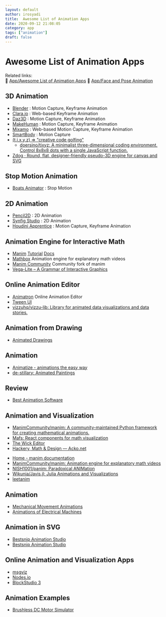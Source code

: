 ```yaml
---
layout: default
author: irosyadi
title:  Awesome List of Animation Apps
date: 2020-09-12 21:08:05
category: app
tags: ["animation"]
draft: false
---
```


# Awesome List of Animation Apps

Related links:  
🔗 [App/Awesome List of Animation Apps](animation-app.md) 
🔗 [App/Face and Pose Animation](face-pose-animation.md) 

## 3D Animation
- [Blender](https://www.blender.org/) : Motion Capture, Keyframe Animation 
- [Clara.io](https://clara.io/) : Web-based Keyframe Animation
- [Daz3D](https://www.daz3d.com/daz_studio) : Motion Capture, Keyframe Animation 
- [MakeHuman](https://www.makehumancommunity.org/) : Motion Capture, Keyframe Animation
- [Mixamo](https://www.mixamo.com/#/) : Web-based Motion Capture, Keyframe Animation
- [SmartBody](https://smartbody.ict.usc.edu/about) : Motion Capture
- [(t,i,x,y,z) => "creative code golfing"](https://doersino.github.io/tixyz/?code=Math.sin%28x*y*z%2F128%2Bt%29)
    - [doersino/tixyz: A minimalist three-dimensional coding environment. Control 8x8x8 dots with a single JavaScript function.](https://github.com/doersino/tixyz)
- [Zdog · Round, flat, designer-friendly pseudo-3D engine for canvas and SVG](https://zzz.dog/)

## Stop Motion Animation
- [Boats Animator](https://www.charlielee.uk/boats-animator/) : Stop Motion

## 2D Animation
- [Pencil2D](https://www.pencil2d.org/) :  2D Animation
- [Synfig Studio](https://www.synfig.org/) : 2D Animation
- [Houdini Apprentice](https://www.sidefx.com/) : Motion Capture, Keyframe Animation

## Animation Engine for Interactive Math
- [Manim](https://github.com/3b1b/manim) [Tutorial](https://talkingphysics.wordpress.com/2019/01/08/getting-started-animating-with-manim-and-python-3-7/) [Docs](https://eulertour.com/docs/)
- [Mathbox](https://github.com/unconed/mathbox) Animation engine for explanatory math videos 
- [Manim Community](https://github.com/ManimCommunity/manim) Community fork of manim
- [Vega-Lite – A Grammar of Interactive Graphics ](https://vega.github.io/vega-lite/)

## Online Animation Editor
- [Animatron](https://www.animatron.com/) Online Animation Editor
- [Tween UI](https://tweenui.com/animator/)
- [vizzuhq/vizzu-lib: Library for animated data visualizations and data stories.](https://github.com/vizzuhq/vizzu-lib)

## Animation from Drawing
- [Animated Drawings](https://sketch.metademolab.com/)

## Animation
- [Animatize - animations the easy way](https://animatize.com/)
- [de-stillary: Animated Paintings](https://sketchy.cs.brown.edu/textures/#/textures/)

## Review
- [Best Animation Software](https://all3dp.com/1/best-20-3d-animation-software/#smartbody)

## Animation and Visualization
- [ManimCommunity/manim: A community-maintained Python framework for creating mathematical animations.](https://github.com/ManimCommunity/manim)
- [Mafs: React components for math visualization](https://mafs.dev/)
- [The Wick Editor](https://www.wickeditor.com/#/)
- [Hackery, Math & Design — Acko.net](https://acko.net/)
* [Home - manim documentation](https://3b1b.github.io/manim/index.html)
* [ManimCommunity/manim: Animation engine for explanatory math videos](https://github.com/ManimCommunity/manim/)
* [NISH1001/panim: Paradoxical ANIMation](https://github.com/NISH1001/panim)
* [Wikunia/Javis.jl: Julia Animations and Visualizations](https://github.com/Wikunia/Javis.jl)
* [leetanim](https://leetanim.com/)

## Animation
- [Mechanical Movement Animations](http://507movements.com/)
- [Animations of Electrical Machines](http://people.ece.umn.edu/users/riaz/animations/listanimations.html)

## Animation in SVG
- [Bestsnip Animation Studio](https://bestsnip.com/mobile/)
- [Bestsnip Animation Studio](https://bestsnip.com/svg_animation/)

## Online Animation and Visualization Apps
- [msgviz](https://www.msgviz.com/edit/VZbEOj49U)
- [Nodes.io](https://nodes.io/)
- [BlockStudio 3](https://www.blockstud.io/)

## Animation Examples
- [Brushless DC Motor Simulator](https://simulators.drbasheers.com/UCI/x497.6/motor/open_loop_no_pwm.html)